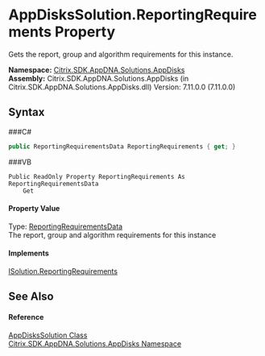 # AppDisksSolution.ReportingRequirements Property 
 

Gets the report, group and algorithm requirements for this instance.

**Namespace:**&nbsp;<a href="N_Citrix_SDK_AppDNA_Solutions_AppDisks">Citrix.SDK.AppDNA.Solutions.AppDisks</a><br />**Assembly:**&nbsp;Citrix.SDK.AppDNA.Solutions.AppDisks (in Citrix.SDK.AppDNA.Solutions.AppDisks.dll) Version: 7.11.0.0 (7.11.0.0)

## Syntax

###C#
```csharp
public ReportingRequirementsData ReportingRequirements { get; }
```

###VB
```vbnet
Public ReadOnly Property ReportingRequirements As ReportingRequirementsData
	Get
```


#### Property Value
Type: <a href="T_Citrix_SDK_AppDNA_Reporting_ReportingRequirementsData">ReportingRequirementsData</a><br />The report, group and algorithm requirements for this instance

#### Implements
<a href="P_Citrix_SDK_AppDNA_Interfaces_ISolution_ReportingRequirements">ISolution.ReportingRequirements</a><br />

## See Also


#### Reference
<a href="T_Citrix_SDK_AppDNA_Solutions_AppDisks_AppDisksSolution">AppDisksSolution Class</a><br /><a href="N_Citrix_SDK_AppDNA_Solutions_AppDisks">Citrix.SDK.AppDNA.Solutions.AppDisks Namespace</a><br />